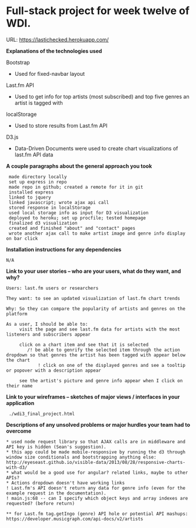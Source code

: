 # Full-stack project for week twelve of WDI.
URL: https://lastichecked.herokuapp.com/

**Explanations of the technologies used**

Bootstrap

+ Used for fixed-navbar layout

Last.fm API

+ Used to get info for top artists (most subscribed) and top five genres an artist is tagged with

localStorage

+ Used to store results from Last.fm API

D3.js

+ Data-Driven Documents were used to create chart visualizations of last.fm API data


**A couple paragraphs about the general approach you took**

     made directory locally
     set up express in repo
     made repo in github; created a remote for it in git
     installed express
     linked to jquery
     linked javascript; wrote ajax api call
     stored response in localStorage
     used local storage info as input for D3 visualization
     deployed to heroku; set up procfile; tested homepage
     finalized d3 visualization
     created and finished "about" and "contact" pages
     wrote another ajax call to make artist image and genre info display on bar click

**Installation instructions for any dependencies**

    N/A    

**Link to your user stories – who are your users, what do they want, and why?**

    Users: last.fm users or researchers

    They want: to see an updated visualization of last.fm chart trends

    Why: So they can compare the popularity of artists and genres on the platform

    As a user, I should be able to: 
         visit the page and see last.fm data for artists with the most listeners and subscribers appear

         click on a chart item and see that it is selected
            /! be able to genrify the selected item through the action dropdown so that genres the artist has been tagged with appear below the chart
                ! click on one of the displayed genres and see a tooltip or popover with a description appear

         see the artist's picture and genre info appear when I click on their name

**Link to your wireframes – sketches of major views / interfaces in your application**

     ./wdi3_final_project.html

**Descriptions of any unsolved problems or major hurdles your team had to overcome**

    * used node request library so that AJAX calls are in middleware and API key is hidden (Sean's suggestion).
    * this app could be made mobile-responsive by running the d3 through window size conditionals and bootstrapping anything else: http://eyeseast.github.io/visible-data/2013/08/28/responsive-charts-with-d3/
    * what would be a good use for angular? related links, maybe to other APIs?
    * Actions dropdown doesn't have working links
    ! Last.fm's API doesn't return any data for genre info (even for the example request in the documentation).
    ! main.js:68 -- can I specify which object keys and array indexes are requested? (before return)

    ** for Last.fm tag.getIngo (genre) API hole or potential API mashups: https://developer.musicgraph.com/api-docs/v2/artists


